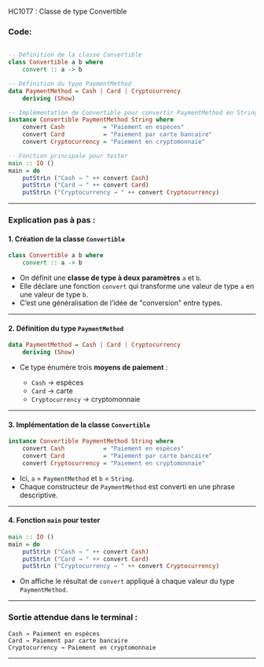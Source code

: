 HC10T7 : Classe de type Convertible

###  **Code:**

```haskell

-- Définition de la classe Convertible
class Convertible a b where
    convert :: a -> b

-- Définition du type PaymentMethod
data PaymentMethod = Cash | Card | Cryptocurrency
    deriving (Show)

-- Implémentation de Convertible pour convertir PaymentMethod en String
instance Convertible PaymentMethod String where
    convert Cash           = "Paiement en espèces"
    convert Card           = "Paiement par carte bancaire"
    convert Cryptocurrency = "Paiement en cryptomonnaie"

-- Fonction principale pour tester
main :: IO ()
main = do
    putStrLn ("Cash → " ++ convert Cash)
    putStrLn ("Card → " ++ convert Card)
    putStrLn ("Cryptocurrency → " ++ convert Cryptocurrency)
```

---

###  **Explication pas à pas :**

#### 1. **Création de la classe `Convertible`**

```haskell
class Convertible a b where
    convert :: a -> b
```

* On définit une **classe de type à deux paramètres** `a` et `b`.
* Elle déclare une fonction `convert` qui transforme une valeur de type `a` en une valeur de type `b`.
* C’est une généralisation de l’idée de "conversion" entre types.

---

#### 2. **Définition du type `PaymentMethod`**

```haskell
data PaymentMethod = Cash | Card | Cryptocurrency
    deriving (Show)
```

* Ce type énumère trois **moyens de paiement** :

  * `Cash` → espèces
  * `Card` → carte
  * `Cryptocurrency` → cryptomonnaie

---

#### 3. **Implémentation de la classe `Convertible`**

```haskell
instance Convertible PaymentMethod String where
    convert Cash           = "Paiement en espèces"
    convert Card           = "Paiement par carte bancaire"
    convert Cryptocurrency = "Paiement en cryptomonnaie"
```

* Ici, `a` = `PaymentMethod` et `b` = `String`.
* Chaque constructeur de `PaymentMethod` est converti en une phrase descriptive.

---

#### 4. **Fonction `main` pour tester**

```haskell
main :: IO ()
main = do
    putStrLn ("Cash → " ++ convert Cash)
    putStrLn ("Card → " ++ convert Card)
    putStrLn ("Cryptocurrency → " ++ convert Cryptocurrency)
```

* On affiche le résultat de `convert` appliqué à chaque valeur du type `PaymentMethod`.

---

### **Sortie attendue dans le terminal :**

```
Cash → Paiement en espèces
Card → Paiement par carte bancaire
Cryptocurrency → Paiement en cryptomonnaie
```

---

